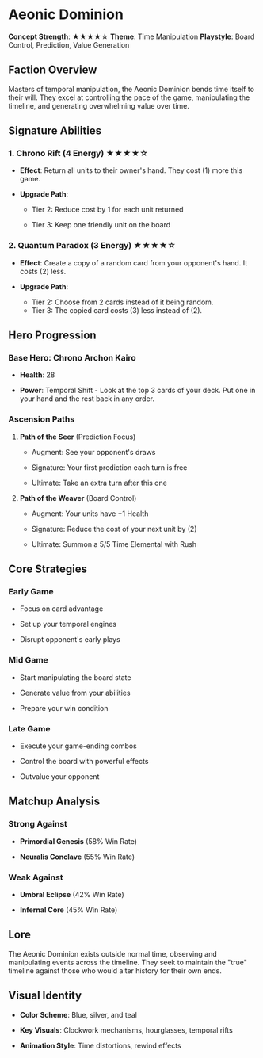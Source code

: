 # Aeonic Dominion

**Concept Strength**: ★★★★☆
**Theme**: Time Manipulation
**Playstyle**: Board Control, Prediction, Value Generation

## Faction Overview

Masters of temporal manipulation, the Aeonic Dominion bends time itself to their will. They excel at controlling the pace of the game, manipulating the timeline, and generating overwhelming value over time.

## Signature Abilities

### 1. Chrono Rift (4 Energy) ★★★★☆

- **Effect**: Return all units to their owner's hand. They cost (1) more this game.

- **Upgrade Path**:

  - Tier 2: Reduce cost by 1 for each unit returned

  - Tier 3: Keep one friendly unit on the board

### 2. Quantum Paradox (3 Energy) ★★★★☆

- **Effect**: Create a copy of a random card from your opponent's hand. It costs (2) less.

- **Upgrade Path**:

  - Tier 2: Choose from 2 cards instead of it being random.
  - Tier 3: The copied card costs (3) less instead of (2).

## Hero Progression

### Base Hero: Chrono Archon Kairo

- **Health**: 28

- **Power**: Temporal Shift - Look at the top 3 cards of your deck. Put one in your hand and the rest back in any order.

### Ascension Paths

1. **Path of the Seer** (Prediction Focus)

   - Augment: See your opponent's draws

   - Signature: Your first prediction each turn is free

   - Ultimate: Take an extra turn after this one

2. **Path of the Weaver** (Board Control)

   - Augment: Your units have +1 Health

   - Signature: Reduce the cost of your next unit by (2)

   - Ultimate: Summon a 5/5 Time Elemental with Rush

## Core Strategies

### Early Game

- Focus on card advantage

- Set up your temporal engines

- Disrupt opponent's early plays

### Mid Game

- Start manipulating the board state

- Generate value from your abilities

- Prepare your win condition

### Late Game

- Execute your game-ending combos

- Control the board with powerful effects

- Outvalue your opponent

## Matchup Analysis

### Strong Against

- **Primordial Genesis** (58% Win Rate)

- **Neuralis Conclave** (55% Win Rate)

### Weak Against

- **Umbral Eclipse** (42% Win Rate)

- **Infernal Core** (45% Win Rate)

## Lore

The Aeonic Dominion exists outside normal time, observing and manipulating events across the timeline. They seek to maintain the "true" timeline against those who would alter history for their own ends.

## Visual Identity

- **Color Scheme**: Blue, silver, and teal

- **Key Visuals**: Clockwork mechanisms, hourglasses, temporal rifts

- **Animation Style**: Time distortions, rewind effects
